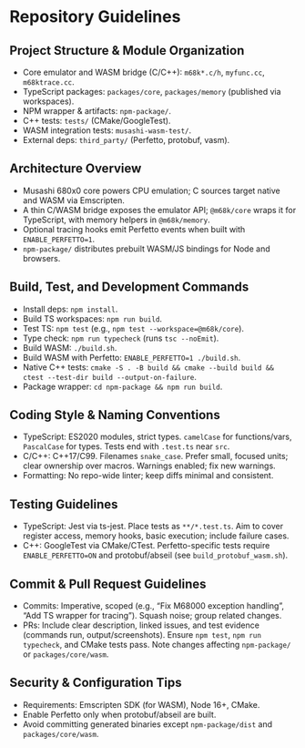 # Repository Guidelines

## Project Structure & Module Organization
- Core emulator and WASM bridge (C/C++): `m68k*.c/h`, `myfunc.cc`, `m68ktrace.cc`.
- TypeScript packages: `packages/core`, `packages/memory` (published via workspaces).
- NPM wrapper & artifacts: `npm-package/`.
- C++ tests: `tests/` (CMake/GoogleTest).
- WASM integration tests: `musashi-wasm-test/`.
- External deps: `third_party/` (Perfetto, protobuf, vasm).

## Architecture Overview
- Musashi 680x0 core powers CPU emulation; C sources target native and WASM via Emscripten.
- A thin C/WASM bridge exposes the emulator API; `@m68k/core` wraps it for TypeScript, with memory helpers in `@m68k/memory`.
- Optional tracing hooks emit Perfetto events when built with `ENABLE_PERFETTO=1`.
- `npm-package/` distributes prebuilt WASM/JS bindings for Node and browsers.

## Build, Test, and Development Commands
- Install deps: `npm install`.
- Build TS workspaces: `npm run build`.
- Test TS: `npm test` (e.g., `npm test --workspace=@m68k/core`).
- Type check: `npm run typecheck` (runs `tsc --noEmit`).
- Build WASM: `./build.sh`.
- Build WASM with Perfetto: `ENABLE_PERFETTO=1 ./build.sh`.
- Native C++ tests: `cmake -S . -B build && cmake --build build && ctest --test-dir build --output-on-failure`.
- Package wrapper: `cd npm-package && npm run build`.

## Coding Style & Naming Conventions
- TypeScript: ES2020 modules, strict types. `camelCase` for functions/vars, `PascalCase` for types. Tests end with `.test.ts` near `src`.
- C/C++: C++17/C99. Filenames `snake_case`. Prefer small, focused units; clear ownership over macros. Warnings enabled; fix new warnings.
- Formatting: No repo-wide linter; keep diffs minimal and consistent.

## Testing Guidelines
- TypeScript: Jest via ts-jest. Place tests as `**/*.test.ts`. Aim to cover register access, memory hooks, basic execution; include failure cases.
- C++: GoogleTest via CMake/CTest. Perfetto-specific tests require `ENABLE_PERFETTO=ON` and protobuf/abseil (see `build_protobuf_wasm.sh`).

## Commit & Pull Request Guidelines
- Commits: Imperative, scoped (e.g., “Fix M68000 exception handling”, “Add TS wrapper for tracing”). Squash noise; group related changes.
- PRs: Include clear description, linked issues, and test evidence (commands run, output/screenshots). Ensure `npm test`, `npm run typecheck`, and CMake tests pass. Note changes affecting `npm-package/` or `packages/core/wasm`.

## Security & Configuration Tips
- Requirements: Emscripten SDK (for WASM), Node 16+, CMake.
- Enable Perfetto only when protobuf/abseil are built.
- Avoid committing generated binaries except `npm-package/dist` and `packages/core/wasm`.
